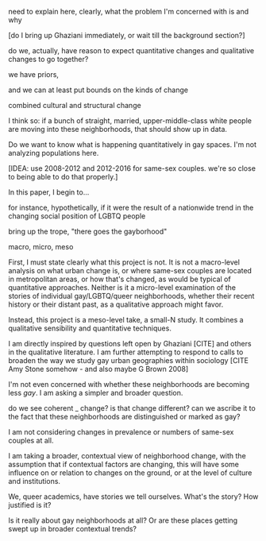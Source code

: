 ---
---

need to explain here, clearly, what the problem I'm concerned with is and why

[do I bring up Ghaziani immediately, or wait till the background section?]

do we, actually, have reason to expect quantitative changes and qualitative changes to go together?

we have priors,

and we can at least put bounds on the kinds of change

combined cultural and structural change

I think so: if a bunch of straight, married, upper-middle-class white people are moving into these neighborhoods, that should show up in data.

Do we want to know what is happening quantitatively in gay spaces. I'm not analyzing populations here.

[IDEA: use 2008-2012 and 2012-2016 for same-sex couples. we're so close to being able to do that properly.]

In this paper, I begin to...

for instance, hypothetically, if it were the result of a nationwide trend in the changing social position of LGBTQ people

bring up the trope, "there goes the gayborhood"

macro, micro, meso

First, I must state clearly what this project is not. It is not a macro-level analysis on what urban change is, or where same-sex couples are located in metropolitan areas, or how that's changed, as would be typical of quantitative approaches. Neither is it a micro-level examination of the stories of individual gay/LGBTQ/queer neighborhoods, whether their recent history or their distant past, as a qualitative approach might favor.

Instead, this project is a meso-level take, a small-N study. It combines a qualitative sensibility and quantitative techniques.

I am directly inspired by questions left open by Ghaziani [CITE] and others in the qualitative literature. I am further attempting to respond to calls to broaden the way we study gay urban geographies within sociology [CITE Amy Stone somehow - and also maybe G Brown 2008]

I'm not even concerned with whether these neighborhoods are becoming less *gay*. I am asking a simpler and broader question.

do we see coherent _ change? is that change different? can we ascribe it to the fact that these neighborhoods are distinguished or marked as gay?


I am not considering changes in prevalence or numbers of same-sex couples at all.

I am taking a broader, contextual view of neighborhood change, with the assumption that if contextual factors are changing, this will have some influence on or relation to changes on the ground, or at the level of culture and institutions.

We, queer academics, have stories we tell ourselves. What's the story? How justified is it?

Is it really about gay neighborhoods at all? Or are these places getting swept up in broader contextual trends?

